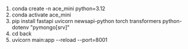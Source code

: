 1. conda create -n ace_mini python=3.12
2. conda activate ace_mini
3. pip install fastapi uvicorn newsapi-python torch transformers python-dotenv "pymongo[srv]"
4. cd back
5. uvicorn main:app --reload --port=8001